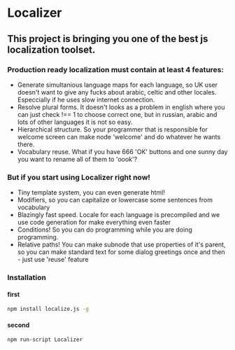 # Localizer
## This project is bringing you one of the best js localization toolset.

### Production ready localization must contain at least 4 features:
- Generate simultanious language maps for each language, so UK user doesn't want to give any fucks about arabic, celtic and other locales. Especcially if he uses slow internet connection.
- Resolve plural forms. It doesn't looks as a problem in english where you can just check !== 1 to choose correct one, but in russian, arabic and lots of other languages it is not so easy.
- Hierarchical structure. So your programmer that is responsible for welcome screen can make node 'welcome' and do whatever he wants there.
- Vocabulary reuse. What if you have 666 'OK' buttons and one sunny day you want to rename all of them to 'oook'?

### But if you start using Localizer right now!
- Tiny template system, you can even generate html!
- Modifiers, so you can capitalize or lowercase some sentences from vocabulary
- Blazingly fast speed. Locale for each language is precompiled and we use code generation for make everything even faster
- Conditions! So you can do programming while you are doing programming.
- Relative paths! You can make subnode that use properties of it's parent, so you can make standard text for some dialog greetings once and then - just use 'reuse' feature

### Installation

#### first
```bash
npm install localize.js -g

```

#### second
```bash
npm run-script Localizer

```